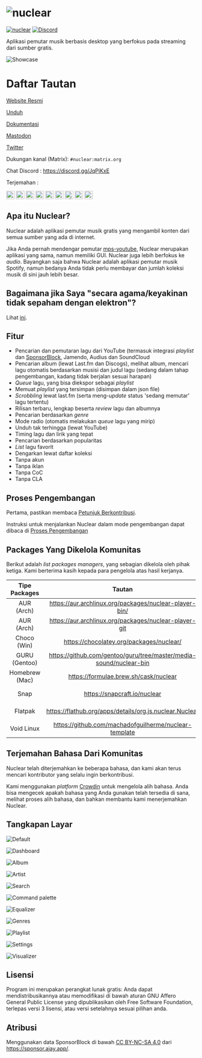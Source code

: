 # ![nuclear](https://i.imgur.com/oT1006i.png) 
[![nuclear](https://snapcraft.io//nuclear/badge.svg)](https://snapcraft.io/nuclear) [![Discord](https://img.shields.io/badge/Discord-7289DA?style=for-the-badge&logo=discord&logoColor=white)](https://discord.gg/JqPjKxE)

Aplikasi pemutar musik berbasis desktop yang berfokus pada streaming dari sumber gratis.

![Showcase](https://i.imgur.com/8qHu66J.png)

# Daftar Tautan

[Website Resmi](https://nuclear.js.org)

[Unduh](https://github.com/nukeop/nuclear/releases)

[Dokumentasi](https://nukeop.gitbook.io/nuclear/)

[Mastodon](https://fosstodon.org/@nuclearplayer)

[Twitter](https://twitter.com/nuclear_player)

Dukungan kanal (Matrix): `#nuclear:matrix.org`

Chat Discord : https://discord.gg/JqPjKxE

Terjemahan : 

<kbd>[<img title="Deutsch" alt="Deutsch" src="https://cdn.statically.io/gh/hjnilsson/country-flags/master/svg/de.svg" width="22">](docs/README-de.md)</kbd>
<kbd>[<img title="Português" alt="Português" src="https://cdn.statically.io/gh/hjnilsson/country-flags/master/svg/br.svg" width="22">](docs/README-ptbr.md)</kbd>
<kbd>[<img title="Svenska" alt="Svenska" src="https://cdn.statically.io/gh/hjnilsson/country-flags/master/svg/se.svg" width="22">](docs/README-se.md)</kbd>
<kbd>[<img title="English" alt="English" src="https://cdn.statically.io/gh/hjnilsson/country-flags/master/svg/us.svg" width="22">](README.md)</kbd>
<kbd>[<img title="Hebrew" alt="Hebrew" src="https://cdn.statically.io/gh/hjnilsson/country-flags/master/svg/il.svg" width="22">](docs/README-he.md)</kbd>
<kbd>[<img title="Italiano" alt="Italiano" src="https://cdn.statically.io/gh/hjnilsson/country-flags/master/svg/it.svg" width="22">](docs/README-it.md)</kbd>
<kbd>[<img title="Türkçe" alt="Türkçe" src="https://cdn.statically.io/gh/hjnilsson/country-flags/master/svg/tr.svg" width="22">](docs/README-tr.md)</kbd>
<kbd>[<img title="Español" alt="Español" src="https://cdn.statically.io/gh/hjnilsson/country-flags/master/svg/es.svg" width="22">](docs/README-es.md)</kbd>
<kbd>[<img title="Français" alt="Français" src="https://cdn.statically.io/gh/hjnilsson/country-flags/master/svg/fr.svg" width="22">](docs/README-fr.md)</kbd>

## Apa itu Nuclear?
Nuclear adalah aplikasi pemutar musik gratis yang mengambil konten dari semua sumber yang ada di internet.

Jika Anda pernah mendengar pemutar [mps-youtube](https://github.com/mps-youtube/mps-youtube), Nuclear merupakan aplikasi yang sama, namun memiliki GUI.
Nuclear juga lebih berfokus ke _audio_. Bayangkan saja bahwa Nuclear adalah aplikasi pemutar musik Spotify, namun bedanya Anda tidak perlu membayar dan jumlah koleksi musik di sini jauh lebih besar.

## Bagaimana jika Saya "secara agama/keyakinan tidak sepaham dengan elektron"?
Lihat [ini](docs/electron.md).

## Fitur

- Pencarian dan pemutaran lagu dari YouTube (termasuk integrasi _playlist_ dan [SponsorBlock](https://sponsor.ajay.app/), Jamendo, Audius dan SoundCloud
- Pencarian album (lewat Last.fm dan Discogs), melihat album, mencari lagu otomatis berdasarkan musisi dan judul lagu (sedang dalam tahap pengembangan, kadang tidak berjalan sesuai harapan)
- _Queue_ lagu, yang bisa diekspor sebagai _playlist_
- Memuat _playlist_ yang tersimpan (disimpan dalam json file)
- _Scrobbling_ lewat last.fm (serta meng-_update_ status 'sedang memutar' lagu tertentu)
- Rilisan terbaru, lengkap beserta _review_ lagu dan albumnya
- Pencarian berdasarkan _genre_
- Mode radio (otomatis melakukan _queue_ lagu yang mirip)
- Unduh tak terhingga (lewat YouTube)
- Timing lagu dan lirik yang tepat
- Pencarian berdasarkan popularitas
- _List_ lagu favorit
- Dengarkan lewat daftar koleksi
- Tanpa akun
- Tanpa iklan
- Tanpa CoC
- Tanpa CLA

## Proses Pengembangan

Pertama, pastikan membaca [Petunjuk Berkontribusi](https://nukeop.gitbook.io/nuclear/contributing/contribution-guidelines).

Instruksi untuk menjalankan Nuclear dalam mode pengembangan dapat dibaca di [Proses Pengembangan](https://nukeop.gitbook.io/nuclear/developer-resources/development-process)

## Packages Yang Dikelola Komunitas

Berikut adalah _list packages managers_, yang sebagian dikelola oleh pihak ketiga. Kami berterima kasih kepada para pengelola atas hasil kerjanya.

| Tipe Packages   | Tautan                                                               | Pengelola                                   | Metode Instalasi                           |
|:--------------:|:------------------------------------------------------------------:|:--------------------------------------------:|:---------------------------------------------:|
| AUR (Arch)     | https://aur.archlinux.org/packages/nuclear-player-bin/             | [nukeop](https://github.com/nukeop)          | yay -s nuclear-player-bin                     |
| AUR (Arch)     | https://aur.archlinux.org/packages/nuclear-player-git              | [nukeop](https://github.com/nukeop)          | yay -s nuclear-player-git                     |
| Choco (Win)    | https://chocolatey.org/packages/nuclear/                           | [JourneyOver](https://github.com/JourneyOver)| choco install nuclear                         |
| GURU (Gentoo)  | https://github.com/gentoo/guru/tree/master/media-sound/nuclear-bin | Orphaned    | emerge nuclear-bin                            |
| Homebrew (Mac) | https://formulae.brew.sh/cask/nuclear                              | Homebrew                                     | brew install --cask nuclear                   |
| Snap           | https://snapcraft.io/nuclear                                       | [nukeop](https://github.com/nukeop)          | sudo snap install nuclear                     |
| Flatpak        | https://flathub.org/apps/details/org.js.nuclear.Nuclear            | [nukeop](https://github.com/nukeop)          | flatpak install flathub org.js.nuclear.Nuclear|
| Void Linux     | https://github.com/machadofguilherme/nuclear-template              | [machadofguilherme](https://github.com/machadofguilherme) | Lihat readme

## Terjemahan Bahasa Dari Komunitas
Nuclear telah diterjemahkan ke beberapa bahasa, dan kami akan terus mencari kontributor yang selalu ingin berkontribusi.

Kami menggunakan _platform_ [Crowdin](https://crowdin.com/project/nuclear) untuk mengelola alih bahasa. Anda bisa mengecek apakah bahasa yang Anda gunakan telah tersedia di sana, melihat proses alih bahasa, dan bahkan membantu kami menerjemahkan Nuclear.

## Tangkapan Layar

![Default](./screenshot_default.jpg)

![Dashboard](./screenshot_dashboard.jpg)

![Album](./screenshot_album.jpg)

![Artist](./screenshot_artist.jpg)

![Search](./screenshot_search.jpg)

![Command palette](./screenshot_command_palette.jpg)

![Equalizer](./screenshot_equalizer.jpg)

![Genres](./screenshot_genres.jpg)

![Playlist](./screenshot_playlist.jpg)

![Settings](./screenshot_settings.jpg)

![Visualizer](./screenshot_visualizer.jpg)

## Lisensi

Program ini merupakan perangkat lunak gratis: Anda dapat mendistribusikannya atau memodifikasi di bawah aturan GNU Affero General Public License yang dipublikasikan oleh Free Software Foundation, terlepas versi 3 lisensi, atau versi setelahnya sesuai pilihan anda.

## Atribusi
Menggunakan data SponsorBlock di bawah [CC BY-NC-SA 4.0](https://creativecommons.org/licenses/by-nc-sa/4.0/) dari https://sponsor.ajay.app/.
